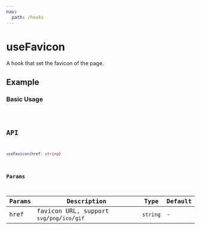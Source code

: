 ```yaml
---
nav:
  path: /hooks
---
```


# useFavicon

A hook that set the favicon of the page.

## Example

### Basic Usage

<code src="./demo/demo1.tsx" />

## API

```typescript
useFavicon(href: string)
```

### Params

| Params | Description                                  | Type     | Default |
| ------ | -------------------------------------------- | -------- | ------- |
| href   | favicon URL, support `svg`/`png`/`ico`/`gif` | `string` | -       |
